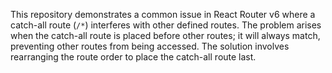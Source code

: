 This repository demonstrates a common issue in React Router v6 where a catch-all route (`/*`) interferes with other defined routes.  The problem arises when the catch-all route is placed before other routes; it will always match, preventing other routes from being accessed.  The solution involves rearranging the route order to place the catch-all route last.